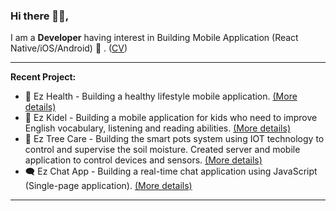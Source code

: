 ### Hi there 👋🏼,
I am a **Developer** having interest in Building Mobile Application (React Native/iOS/Android) 📱 . ([CV](https://drive.google.com/file/d/1NUzlqL07E3JHV_PpdvgZ8A6lD4T-G1gO/))

---

**Recent Project:**
- 💓 Ez Health - Building a healthy lifestyle mobile application. [(More details)](https://github.com/ezratech/ezhealth)
- 📖 Ez Kidel - Building a mobile application for kids who need to improve English vocabulary, listening and reading abilities. [(More details)](https://github.com/ezratech/ezkidel)
- 🌱 Ez Tree Care - Building the smart pots system using IOT technology to control and supervise the soil moisture. Created server and mobile application to control devices and sensors. [(More details)](https://github.com/nguyensonhai/eztreecare)
- 🗨️ Ez Chat App - Building a real-time chat application using JavaScript (Single-page application). [(More details)](https://github.com/nguyensonhai/ezchatapp)

---
